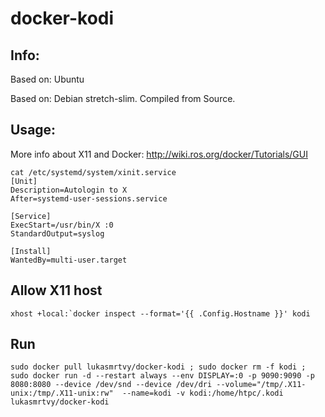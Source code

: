 # docker-kodi

## Info:
Based on: Ubuntu

Based on: Debian stretch-slim. Compiled from Source.

## Usage:
More info about X11 and Docker: http://wiki.ros.org/docker/Tutorials/GUI

```
cat /etc/systemd/system/xinit.service 
[Unit]
Description=Autologin to X
After=systemd-user-sessions.service

[Service]
ExecStart=/usr/bin/X :0
StandardOutput=syslog

[Install]
WantedBy=multi-user.target
```

## Allow X11 host
```
xhost +local:`docker inspect --format='{{ .Config.Hostname }}' kodi
```

## Run
`sudo docker pull lukasmrtvy/docker-kodi ; sudo docker rm -f kodi ; sudo docker run -d --restart always --env DISPLAY=:0 -p 9090:9090 -p 8080:8080 --device /dev/snd --device /dev/dri --volume="/tmp/.X11-unix:/tmp/.X11-unix:rw"  --name=kodi -v kodi:/home/htpc/.kodi  lukasmrtvy/docker-kodi`
